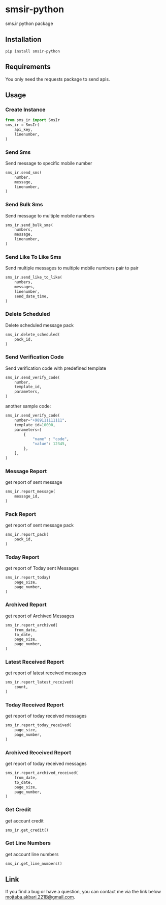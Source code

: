 # smsir-python
sms.ir python package

## Installation
```
pip install smsir-python
```

## Requirements
You only need the requests package to send apis.

## Usage
### Create Instance
```python
from sms_ir import SmsIr
sms_ir = SmsIr(
    api_key,
    linenumber,
)
```

### Send Sms
Send message to specific mobile number
```python
sms_ir.send_sms(
    number,
    message,
    linenumber,
)
```

### Send Bulk Sms
Send message to multiple mobile numbers
```python
sms_ir.send_bulk_sms(
    numbers,
    message,
    linenumber,
)
```

### Send Like To Like Sms
Send multiple messages to multiple mobile numbers pair to pair
```python
sms_ir.send_like_to_like(
    numbers,
    messages,
    linenumber,
    send_date_time,
)
```

### Delete Scheduled
Delete scheduled message pack
```python
sms_ir.delete_scheduled(
    pack_id,
)
```

### Send Verification Code
Send verification code with predefined template
```python
sms_ir.send_verify_code(
    number,
    template_id,
    parameters,
)
```
another sample code:
```python
sms_ir.send_verify_code(
    number="+989111111111",
    template_id=10000,
    parameters=[
        {
            "name" : "code",
            "value": 12345,
        },
    ],
)
```

### Message Report
get report of sent message
```python
sms_ir.report_message(
    message_id,
)
```

### Pack Report
get report of sent message pack
```python
sms_ir.report_pack(
    pack_id,
)
```

### Today Report
get report of Today sent Messages
```python
sms_ir.report_today(
    page_size,
    page_number,
)
```

### Archived Report
get report of Archived Messages
```python
sms_ir.report_archived(
    from_date,
    to_date,
    page_size,
    page_number,
)
```

### Latest Received Report
get report of latest received messages
```python
sms_ir.report_latest_received(
    count,
)
```

### Today Received Report
get report of today received messages
```python
sms_ir.report_today_received(
    page_size,
    page_number,
)
```

### Archived Received Report
get report of today received messages
```python
sms_ir.report_archived_received(
    from_date,
    to_date,
    page_size,
    page_number,
)
```

### Get Credit
get account credit
```python
sms_ir.get_credit()
```

### Get Line Numbers
get account line numbers
```python
sms_ir.get_line_numbers()
```

## Link
If you find a bug or have a question, you can contact me via the link below mojtaba.akbari.221B@gmail.com.
